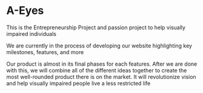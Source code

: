 # A-Eyes
This is the Entrepreneurship Project and passion project to help visually impaired individuals

We are currently in the process of developing our website highlighting key milestones, features, and more

Our product is almost in its final phases for each features. After we are done with this, we will combine all of the different ideas together to create the most well-rounded product there is on the market. It will revolutionize vision and help visually impaired people live a less restricted life